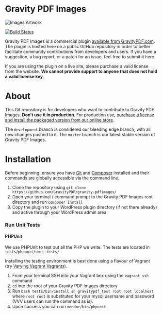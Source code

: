 Gravity PDF Images
==========================

![Images Artwork](#)

[![Build Status](https://travis-ci.org/GravityPDF/gravity-pdf-images.svg?branch=development)](https://travis-ci.org/GravityPDF/gravity-pdf-images)

Gravity PDF Images is a commercial plugin [available from GravityPDF.com](https://gravitypdf.com/shop/images-add-on/). The plugin is hosted here on a public GitHub repository in order to better facilitate community contributions from developers and users. If you have a suggestion, a bug report, or a patch for an issue, feel free to submit it here.

If you are using the plugin on a live site, please purchase a valid license from the website. **We cannot provide support to anyone that does not hold a valid license key**.

# About

This Git repository is for developers who want to contribute to Gravity PDF Images. **Don't use it in production**. For production use, [purchase a license and install the packaged version from our online store](https://gravitypdf.com/shop/images-add-on/).

The `development` branch is considered our bleeding edge branch, with all new changes pushed to it. The `master` branch is our latest stable version of Gravity PDF Images.

# Installation

Before beginning, ensure you have [Git](https://git-scm.com/) and [Composer](https://getcomposer.org/) installed and their commands are globally accessible via the command line.

1. Clone the repository using `git clone https://github.com/GravityPDF/gravity-pdfimages/`
1. Open your terminal / command prompt to the Gravity PDF Images root directory and run `composer install`
1. Copy the plugin to your WordPress plugin directory (if not there already) and active through your WordPress admin area

### Run Unit Tests

#### PHPUnit

We use PHPUnit to test out all the PHP we write. The tests are located in `tests/phpunit/unit-tests/`

Installing the testing environment is best done using a flavour of Vagrant (try [Varying Vagrant Vagrants](https://github.com/Varying-Vagrant-Vagrants/VVV)).

1. From your terminal SSH into your Vagrant box using the `vagrant ssh` command
2. `cd` into the root of your Gravity PDF Images directory
3. Run `bash tests/bin/install.sh gravitypdf_test root root localhost` where `root root` is substituted for your mysql username and password (VVV users can run the command as is).
4. Upon success you can run `vendor/bin/phpunit`